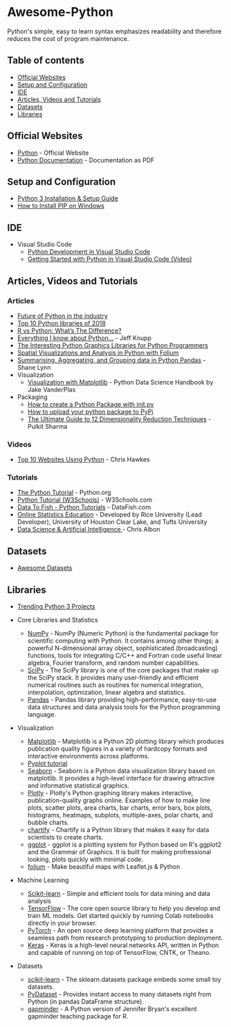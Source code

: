 # Awesome-Python

Python's simple, easy to learn syntax emphasizes readability and therefore reduces the cost of program maintenance.

## Table of contents
* [Official Websites](#official-websites)
* [Setup and Configuration](#setup-and-configuration)
* [IDE](#ide)
* [Articles, Videos and Tutorials](#articles-videos-and-tutorials)
* [Datasets](#datasets)
* [Libraries](#libraries)


## Official Websites
* [Python](https://www.python.org) - Official Website
* [Python Documentation](https://docs.python.org/download.html) - Documentation as PDF


## Setup and Configuration
* [Python 3 Installation & Setup Guide](https://realpython.com/installing-python)
* [How to Install PIP on Windows](https://www.liquidweb.com/kb/install-pip-windows/) 


## IDE
* Visual Studio Code
   * [Python Development in Visual Studio Code](https://realpython.com/python-development-visual-studio-code/)
    * [Getting Started with Python in Visual Studio Code (Video)](https://www.youtube.com/watch?v=XIUkjY8wwAQ)





## Articles, Videos and Tutorials
### Articles
* [Future of Python in the industry](https://www.newgenapps.com/blog/future-of-python-in-the-industry)
* [Top 10 Python libraries of 2018](https://tryolabs.com/blog/2018/12/28/top-10-python-libraries-2018/)
* [R vs Python: What’s The Difference?](https://hackernoon.com/r-vs-python-whats-the-difference-4eed706890ae)
* [Everything I know about Python...](https://jeffknupp.com/blog/2014/06/18/improve-your-python-python-classes-and-object-oriented-programming/) - Jeff Knupp
* [The Interesting Python Graphics Libraries for Python Programmers](https://www.tutorialdocs.com/article/best-python-graphics-libraries.html)
* [Spatial Visualizations and Analysis in Python with Folium](https://towardsdatascience.com/data-101s-spatial-visualizations-and-analysis-in-python-with-folium-39730da2adf)
* [Summarising, Aggregating, and Grouping data in Python Pandas](https://www.shanelynn.ie/summarising-aggregation-and-grouping-data-in-python-pandas/) - Shane Lynn
* Visualization
  * [Visualization with Matplotlib](https://www.oreilly.com/library/view/python-data-science/9781491912126/ch04.html) - Python Data Science Handbook by Jake VanderPlas
* Packaging
  * [How to create a Python Package with init.py](https://timothybramlett.com/How_to_create_a_Python_Package_with___init__py.html)
  * [How to upload your python package to PyPi](https://medium.com/@joel.barmettler/how-to-upload-your-python-package-to-pypi-65edc5fe9c56)
  * [The Ultimate Guide to 12 Dimensionality Reduction Techniques](https://www.analyticsvidhya.com/blog/2018/08/dimensionality-reduction-techniques-python/) - Pulkit Sharma
  
### Videos
* [Top 10 Websites Using Python](https://www.youtube.com/watch?v=pAs3AF8jN78) - Chris Hawkes


### Tutorials
* [The Python Tutorial](https://docs.python.org/3.7/tutorial/index.html) - Python.org
* [Python Tutorial (W3Schools)](https://www.w3schools.com/python/default.asp) - W3Schools.com
* [Data To Fish - Python Tutorials](https://datatofish.com/python-tutorials) - DataFish.com
* [Online Statistics Education](http://onlinestatbook.com/2/index.html) - Developed by Rice University (Lead Developer), University of Houston Clear Lake, and Tufts University
* [Data Science & Artificial Intelligence ](https://chrisalbon.com/) - Chris Albon

## Datasets
* [Awesome Datasets](https://github.com/NajiElKotob/Awesome-Datasets)


## Libraries
* [Trending Python 3 Projects](http://bit.ly/TrendingPython3)
* Core Libraries and Statistics
   * [NumPy](https://www.numpy.org) - NumPy (Numeric Python) is the fundamental package for scientific computing with Python. It contains among other things; a powerful N-dimensional array object, sophisticated (broadcasting) functions, tools for integrating C/C++ and Fortran code
      useful linear algebra, Fourier transform, and random number capabilities.
   * [SciPy](https://scipy.org/scipylib/) - The SciPy library is one of the core packages that make up the SciPy stack. It provides many user-friendly and efficient numerical routines such as routines for numerical integration, interpolation, optimization, linear algebra and statistics.
   * [Pandas](https://pandas.pydata.org/) - Pandas library providing high-performance, easy-to-use data structures and data analysis tools for the Python programming language.
   
* Visualization
   * [Matplotlib](https://matplotlib.org/index.html) - Matplotlib is a Python 2D plotting library which produces publication quality figures in a variety of hardcopy formats and interactive environments across platforms. 
   * [Pyplot tutorial](https://matplotlib.org/users/pyplot_tutorial.html)
   * [Seaborn](https://seaborn.pydata.org/) - Seaborn is a Python data visualization library based on matplotlib. It provides a high-level interface for drawing attractive and informative statistical graphics.
   * [Plotly](https://plot.ly/python/) - Plotly's Python graphing library makes interactive, publication-quality graphs online. Examples of how to make line plots, scatter plots, area charts, bar charts, error bars, box plots, histograms, heatmaps, subplots, multiple-axes, polar charts, and bubble charts.
   * [chartify](https://github.com/spotify/chartify) - Chartify is a Python library that makes it easy for data scientists to create charts.
   * [ggplot](http://ggplot.yhathq.com/) - ggplot is a plotting system for Python based on R's ggplot2 and the Grammar of Graphics. It is built for making profressional looking, plots quickly with minimal code.
   * [folium](https://pypi.org/project/folium/0.1.5/) - Make beautiful maps with Leaflet.js & Python

* Machine Learning
  * [Scikit-learn](https://scikit-learn.org/stable/) - Simple and efficient tools for data mining and data analysis
  * [TensorFlow](https://www.tensorflow.org/) - The core open source library to help you develop and train ML models. Get started quickly by running Colab notebooks directly in your browser.
  * [PyTorch](https://pytorch.org/) - An open source deep learning platform that provides a seamless path from research prototyping to production deployment.
  * [Keras](https://keras.io/) - Keras is a high-level neural networks API, written in Python and capable of running on top of TensorFlow, CNTK, or Theano.
* Datasets
   * [scikit-learn](https://scikit-learn.org/stable/datasets/) - The sklearn.datasets package embeds some small toy datasets.
   * [PyDataset](https://github.com/iamaziz/PyDataset) - Provides instant access to many datasets right from Python (in pandas DataFrame structure).
   * [gapminder](https://pypi.org/project/gapminder/) - A Python version of Jennifer Bryan's excellent gapminder teaching package for R.






